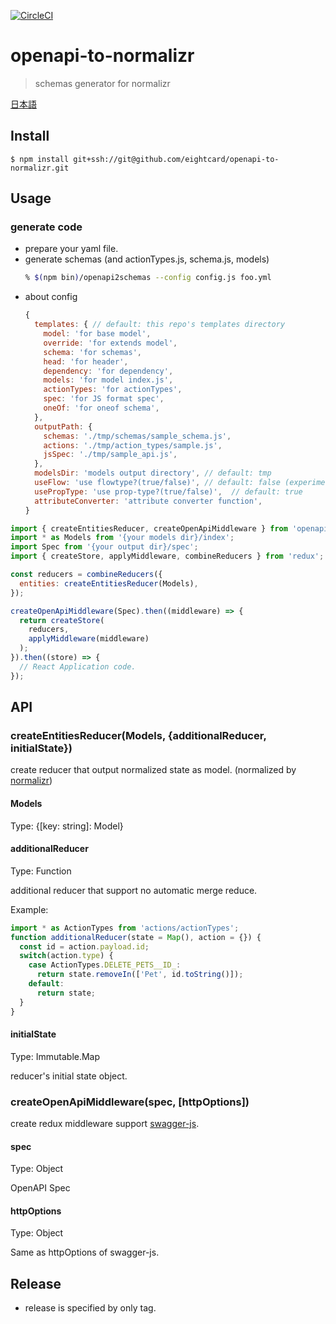 [![CircleCI](https://circleci.com/gh/eightcard/openapi-to-normalizr.svg?style=svg)](https://circleci.com/gh/eightcard/openapi-to-normalizr)
# openapi-to-normalizr 

> schemas generator for normalizr

[日本語](README.ja.md)


## Install

```
$ npm install git+ssh://git@github.com/eightcard/openapi-to-normalizr.git 
```

## Usage

### generate code

- prepare your yaml file.
- generate schemas (and actionTypes.js, schema.js, models)
  ```bash
  % $(npm bin)/openapi2schemas --config config.js foo.yml
  ```
- about config
  ```js
  {    
    templates: { // default: this repo's templates directory
      model: 'for base model',
      override: 'for extends model',
      schema: 'for schemas',
      head: 'for header',
      dependency: 'for dependency',
      models: 'for model index.js',
      actionTypes: 'for actionTypes',
      spec: 'for JS format spec',
      oneOf: 'for oneof schema',
    },
    outputPath: {
      schemas: './tmp/schemas/sample_schema.js',
      actions: './tmp/action_types/sample.js',
      jsSpec: './tmp/sample_api.js',
    },
    modelsDir: 'models output directory', // default: tmp
    useFlow: 'use flowtype?(true/false)', // default: false (experiment)
    usePropType: 'use prop-type?(true/false)',  // default: true
    attributeConverter: 'attribute converter function',
  }
  ```

```js
import { createEntitiesReducer, createOpenApiMiddleware } from 'openapi-to-normalizr';
import * as Models from '{your models dir}/index';
import Spec from '{your output dir}/spec';
import { createStore, applyMiddleware, combineReducers } from 'redux';

const reducers = combineReducers({
  entities: createEntitiesReducer(Models),
});

createOpenApiMiddleware(Spec).then((middleware) => {
  return createStore(
    reducers,
    applyMiddleware(middleware)
  );
}).then((store) => {
  // React Application code.
});
```


## API

### createEntitiesReducer(Models, {additionalReducer, initialState})
create reducer that output normalized state as model. (normalized by [normalizr](https://github.com/paularmstrong/normalizr))

#### Models
Type: {[key: string]: Model}

#### additionalReducer
Type: Function

additional reducer that support no automatic merge reduce.

Example:
```js
import * as ActionTypes from 'actions/actionTypes';
function additionalReducer(state = Map(), action = {}) {
  const id = action.payload.id;
  switch(action.type) {
    case ActionTypes.DELETE_PETS__ID_:
      return state.removeIn(['Pet', id.toString()]);
    default:
      return state;
  }
}
```

#### initialState
Type: Immutable.Map

reducer's initial state object.

### createOpenApiMiddleware(spec, [httpOptions])
create redux middleware support [swagger-js](https://github.com/swagger-api/swagger-js).

#### spec
Type: Object

OpenAPI Spec 

#### httpOptions
Type: Object

Same as httpOptions of swagger-js.


## Release
- release is specified by only tag.
